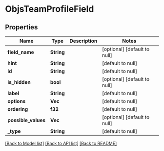 # ObjsTeamProfileField

## Properties
Name | Type | Description | Notes
------------ | ------------- | ------------- | -------------
**field_name** | **String** |  | [optional] [default to null]
**hint** | **String** |  | [default to null]
**id** | **String** |  | [default to null]
**is_hidden** | **bool** |  | [optional] [default to null]
**label** | **String** |  | [default to null]
**options** | **Vec<String>** |  | [default to null]
**ordering** | **f32** |  | [default to null]
**possible_values** | **Vec<String>** |  | [optional] [default to null]
**_type** | **String** |  | [default to null]

[[Back to Model list]](../README.md#documentation-for-models) [[Back to API list]](../README.md#documentation-for-api-endpoints) [[Back to README]](../README.md)


